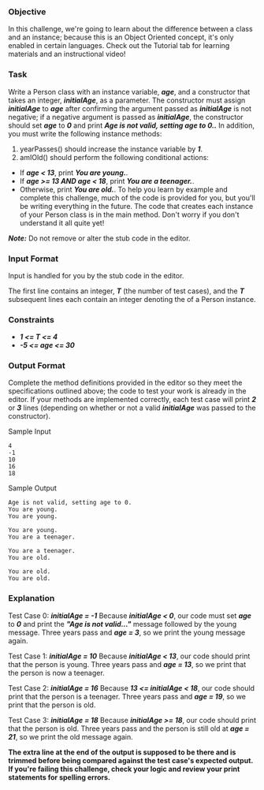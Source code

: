 ### Objective
In this challenge, we're going to learn about the difference between a class and an instance; because this is an Object Oriented concept, it's only enabled in certain languages. Check out the Tutorial tab for learning materials and an instructional video!

### Task
Write a Person class with an instance variable, ***age***, and a constructor that takes an integer, ***initialAge***, as a parameter. The constructor must assign ***initialAge*** to ***age*** after confirming the argument passed as ***initialAge*** is not negative; if a negative argument is passed as ***initialAge***, the constructor should set ***age*** to ***0*** and print ***Age is not valid, setting age to 0..*** In addition, you must write the following instance methods:

1. yearPasses() should increase the  instance variable by ***1***.
2. amIOld() should perform the following conditional actions:
- If ***age < 13***, print ***You are young.***.
- If ***age >= 13 AND age < 18***, print ***You are a teenager.***.
- Otherwise, print ***You are old.***.
To help you learn by example and complete this challenge, much of the code is provided for you, but you'll be writing everything in the future. The code that creates each instance of your Person class is in the main method. Don't worry if you don't understand it all quite yet!

***Note:*** Do not remove or alter the stub code in the editor.

### Input Format

Input is handled for you by the stub code in the editor.

The first line contains an integer, ***T*** (the number of test cases), and the ***T*** subsequent lines each contain an integer denoting the  of a Person instance.

### Constraints
- ***1 <= T <= 4***  
- ***-5 <= age <= 30***

### Output Format

Complete the method definitions provided in the editor so they meet the specifications outlined above; the code to test your work is already in the editor. If your methods are implemented correctly, each test case will print ***2*** or ***3*** lines (depending on whether or not a valid ***initialAge*** was passed to the constructor).

Sample Input
```
4
-1
10
16
18
```

Sample Output
```
Age is not valid, setting age to 0.
You are young.
You are young.

You are young.
You are a teenager.

You are a teenager.
You are old.

You are old.
You are old.
```

### Explanation

Test Case 0: ***initialAge = -1***
Because ***initialAge < 0***, our code must set ***age*** to ***0*** and print the ***"Age is not valid..."*** message followed by the young message. Three years pass and ***age = 3***, so we print the young message again.

Test Case 1: ***initialAge = 10***
Because ***initialAge < 13***, our code should print that the person is young. Three years pass and ***age = 13***, so we print that the person is now a teenager.

Test Case 2: ***initialAge = 16***
Because ***13 <= initialAge < 18***, our code should print that the person is a teenager. Three years pass and ***age = 19***, so we print that the person is old.

Test Case 3: ***initialAge = 18***
Because ***initialAge >= 18***, our code should print that the person is old. Three years pass and the person is still old at ***age = 21***, so we print the old message again.

**The extra line at the end of the output is supposed to be there and is trimmed before being compared against the test case's expected output. If you're failing this challenge, check your logic and review your print statements for spelling errors.**
